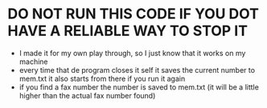 # DO NOT RUN THIS CODE IF YOU DOT HAVE A RELIABLE WAY TO STOP IT

- I made it for my own play through, so I just know that it works on my machine
- every time that de program closes it self it saves the current number to mem.txt it also starts from there if you run it again
- if you find a fax number the number is saved to mem.txt (it will be a little higher than the actual fax number found)
